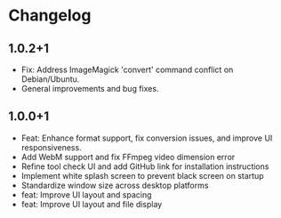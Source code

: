 # Changelog

## 1.0.2+1

* Fix: Address ImageMagick 'convert' command conflict on Debian/Ubuntu.
* General improvements and bug fixes.

## 1.0.0+1

* Feat: Enhance format support, fix conversion issues, and improve UI responsiveness.
* Add WebM support and fix FFmpeg video dimension error
* Refine tool check UI and add GitHub link for installation instructions
* Implement white splash screen to prevent black screen on startup
* Standardize window size across desktop platforms
* feat: Improve UI layout and spacing
* feat: Improve UI layout and file display